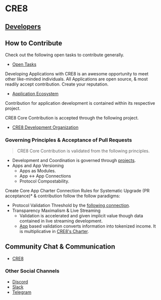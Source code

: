 # CRE8
## [Developers](https://www.cre8.xyz/apps)

## How to Contribute
Check out the following open tasks to contribute generally.
- [Open Tasks](https://www.cre8.xyz/tasks)

Developing Applications with CRE8 is an awesome opportunity to meet other like-minded individuals. All Applications are open source, & most readily accept contribution. Create your reputation.
- [Application Ecosystem](https://www.cre8.xyz/apps)

Contribution for application development is contained within its respective project. 

CRE8 Core Contribution is accepted through the following project. 
 - [CRE8 Development Organization](https://www.cre8.xyz/project/CRE8)

### Governing Principles & Acceptance of Pull Requests
> CRE8 Core Contribution is validated from the following principles. 

-  Development and Coordination is governed through [projects](https://www.cre8.xyz/projects).
- Apps and App Versioning
	- Apps as Modules. 
	- App <-> App Connections
	- Protocol Compostability.

Create Core App Charter Connection Rules for Systematic Upgrade (PR acceptance)* & contribution follow the follow paradigms:
- Protocol Validation Threshold by the [following connection](https://www.cre8.xyz/project/cre8/charter).
- Transparency Maximalism & Live Streaming 
	- Validation is accelerated and given implicit value though data contained in live streaming development. 
	- [App](https://www.cre8.xyz/apps) based validation converts information into tokenized income. It is multiplicative in [CRE8's Charter](https://www.cre8.xyz/project/cre8/charter).

## Community Chat & Communication 
- [CRE8](https://www.cre8.xyz/project/cre8)

### Other Social Channels
- [Discord](https://www.cre8.xyz/project/cre8)
- [Slack](https://www.cre8.xyz/project/cre8)
- [Telegram](https://www.cre8.xyz/project/cre8)
